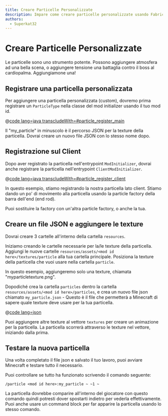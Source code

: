```yaml
---
title: Creare Particelle Personalizzate
description: Impare come creare particelle personalizzate usando Fabric API.
authors:
  - Superkat32
---
```


# Creare Particelle Personalizzate

Le particelle sono uno strumento potente. Possono aggiungere atmosfera ad una bella scena, o aggiungere tensione una battaglia contro il boss al cardiopalma. Aggiungiamone una!

## Registrare una particella personalizzata

Per aggiungere una particella personalizzata (custom), dovremo prima registrare un `ParticleType` nella classe del mod initializer usando il tuo mod id.

@[code lang=java transcludeWith=#particle_register_main](@/reference/latest/src/main/java/com/example/docs/FabricDocsReference.java)

Il "my_particle" in minuscolo è il percorso JSON per la texture della particella. Dovrai creare un nuovo file JSON con lo stesso nome dopo.

## Registrazione sul Client

Dopo aver registrato la particella nell'entrypoint `ModInitializer`, dovrai anche registrare la particella nell'entrypoint `ClientModInitializer`.

@[code lang=java transcludeWith=#particle_register_client](@/reference/latest/src/client/java/com/example/docs/FabricDocsReferenceClient.java)

In questo esempio, stiamo registrando la nostra particella lato client. Stiamo dando un po' di movimento alla particella usando la particle factory della barra dell'end (end rod).

Puoi sostituire la factory con un'altra particle factory, o anche la tua.

## Creare un file JSON e aggiungere le texture

Dovrai creare 3 cartelle all'interno della cartella `resources`.

Iniziamo creando le cartelle necessarie per la/le texture della particella. Aggiungi le nuove cartelle `resources/assets/<mod id here>/textures/particle` alla tua cartella principale. Posiziona la texture della particella che vuoi usare nella cartella `particle`.

In questo esempio, aggiungeremo solo una texture, chiamata "myparticletexture.png".

Dopodiché crea la cartella `particles` dentro la cartella `resources/assets/<mod id here>/particles`, e crea un nuovo file json chiamato `my_particle.json` - Questo è il file che permetterà a Minecraft di sapere quale texture deve usare per la tua particella.

@[code lang=json](@/reference/latest/src/main/resources/assets/fabric-docs-reference/particles/my_particle.json)

Puoi aggiungere altre texture al vettore `textures` per creare un animazione per la particella. La particella scorrerà attraverso le texture nel vettore, iniziando dalla prima.

## Testare la nuova particella

Una volta completato il file json e salvato il tuo lavoro, puoi avviare Minecraft e testare tutto il necessario.

Puoi controllare se tutto ha funzionato scrivendo il comando seguente:

```
/particle <mod id here>:my_particle ~ ~1 ~
```

La particella dovrebbe comparire all'interno del giocatore con questo comando quindi potresti dover spostarti indietro per vederla effettivamente. Puoi anche usare un command block per far apparire la particella usando lo stesso comando.
